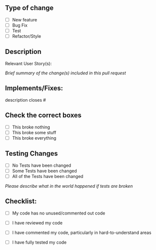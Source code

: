 ## Type of change
- [ ] New feature
- [ ] Bug Fix
- [ ] Test
- [ ] Refactor/Style

## Description
Relevant User Story(s): 

*Brief summary of the change(s) included in this pull request*

## Implements/Fixes:

description closes #

## Check the correct boxes
- [ ] This broke nothing
- [ ] This broke some stuff
- [ ] This broke everything

## Testing Changes
- [ ] No Tests have been changed
- [ ] Some Tests have been changed
- [ ] All of the Tests have been changed

*Please describe what in the world happened if tests are broken*

## Checklist:
- [ ] My code has no unused/commented out code
- [ ] I have reviewed my code
- [ ] I have commented my code, particularly in hard-to-understand areas
- [ ] I have fully tested my code

